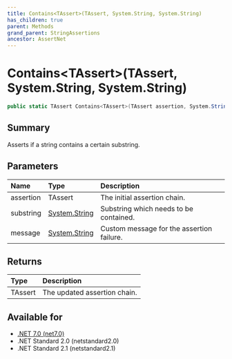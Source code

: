 ```yaml
---
title: Contains<TAssert>(TAssert, System.String, System.String)
has_children: true
parent: Methods
grand_parent: StringAssertions
ancestor: AssertNet
---
```

# Contains&lt;TAssert&gt;(TAssert, System.String, System.String)

```csharp
public static TAssert Contains<TAssert>(TAssert assertion, System.String substring, System.String message);
```

## Summary
Asserts if a string contains a certain substring.

## Parameters
| Name      | Type                                                                        | Description                               |
|:----------|:----------------------------------------------------------------------------|:------------------------------------------|
| assertion | TAssert                                                                     | The initial assertion chain.              |
| substring | [System.String](https://learn.microsoft.com/en-us/dotnet/api/system.string) | Substring which needs to be contained.    |
| message   | [System.String](https://learn.microsoft.com/en-us/dotnet/api/system.string) | Custom message for the assertion failure. |


## Returns
| Type    | Description                  |
|:--------|:-----------------------------|
| TAssert | The updated assertion chain. |

## Available for
- [.NET 7.0 (net7.0)](https://versionsof.net/core/7.0/)
- .NET Standard 2.0 (netstandard2.0)
- .NET Standard 2.1 (netstandard2.1)
